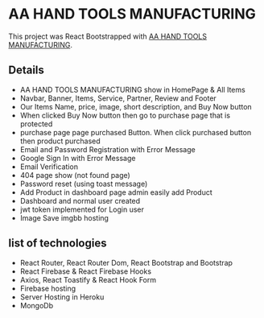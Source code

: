# AA HAND TOOLS MANUFACTURING

This project was React Bootstrapped with [AA HAND TOOLS MANUFACTURING](https://manufacture-website-2022.web.app).

## Details

* AA HAND TOOLS MANUFACTURING show in HomePage & All Items
* Navbar, Banner, Items, Service, Partner, Review and Footer
* Our Items Name, price, image, short description, and Buy Now button
* When clicked Buy Now button then go to purchase page that is protected
* purchase page page purchased Button. When click purchased button then product purchased
* Email and Password Registration with Error Message
* Google Sign In with Error Message
* Email Verification
* 404 page show (not found page)
* Password reset (using toast message)
* Add Product in dashboard page admin easily add Product
* Dashboard and normal user created
* jwt token implemented for Login user
* Image Save imgbb hosting


## list of technologies

* React Router, React Router Dom, React Bootstrap and Bootstrap
* React Firebase & React Firebase Hooks
* Axios, React Toastify & React Hook Form
* Firebase hosting
* Server Hosting in Heroku
* MongoDb